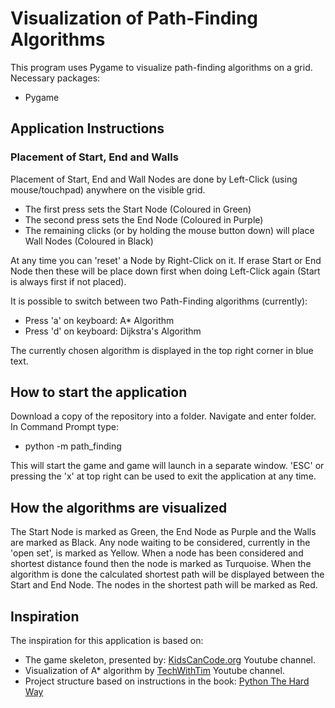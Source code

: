 # Visualization of Path-Finding Algorithms
This program uses Pygame to visualize path-finding algorithms on a grid.
Necessary packages:

- Pygame

## Application Instructions
### Placement of Start, End and Walls
Placement of Start, End and Wall Nodes are done by Left-Click (using mouse/touchpad) anywhere on the visible grid.

- The first press sets the Start Node (Coloured in Green)
- The second press sets the End Node (Coloured in Purple)
- The remaining clicks (or by holding the mouse button down) will place Wall Nodes (Coloured in Black)

At any time you can 'reset' a Node by Right-Click on it. If erase Start or End Node then these will be place down first when doing Left-Click again (Start is always first if not placed).

It is possible to switch between two Path-Finding algorithms (currently):

- Press 'a' on keyboard: A* Algorithm
- Press 'd' on keyboard: Dijkstra's Algorithm

The currently chosen algorithm is displayed in the top right corner in blue text.

## How to start the application
Download a copy of the repository into a folder. Navigate and enter folder. In Command Prompt type:

- python -m path_finding

This will start the game and game will launch in a separate window. 'ESC' or pressing the 'x' at top right can be used to exit the application at any time.

## How the algorithms are visualized
The Start Node is marked as Green, the End Node as Purple and the Walls are marked as Black.
Any node waiting to be considered, currently in the 'open set', is marked as Yellow.
When a node has been considered and shortest distance found then the node is marked as Turquoise.
When the algorithm is done the calculated shortest path will be displayed between the Start and End Node. The nodes in the shortest path will be marked as Red.

## Inspiration
The inspiration for this application is based on:
- The game skeleton, presented by: [KidsCanCode.org](https://www.youtube.com/channel/UCNaPQ5uLX5iIEHUCLmfAgKg9) Youtube channel.
- Visualization of A* algorithm by [TechWithTim](https://www.youtube.com/channel/UC4JX40jDee_tINbkjycV4Sg) Youtube channel.
- Project structure based on instructions in the book: [Python The Hard Way](https://learncodethehardway.org/python/)
